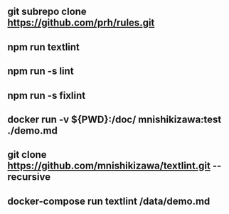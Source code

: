 ## git subrepo clone https://github.com/prh/rules.git
## npm run textlint
## npm run -s lint
## npm run -s fixlint

## docker run -v ${PWD}:/doc/ mnishikizawa:test ./demo.md

## git clone https://github.com/mnishikizawa/textlint.git --recursive
## docker-compose run textlint /data/demo.md
